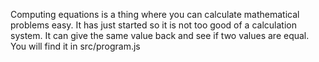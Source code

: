 Computing equations is a thing where you can calculate mathematical problems easy.
It has just started so it is not too good of a calculation system.
It can give the same value back and see if two values are equal.
You will find it in src/program.js
